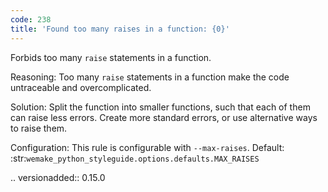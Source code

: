 ```yaml
---
code: 238
title: 'Found too many raises in a function: {0}'
---
```



Forbids too many ``raise`` statements in a function.

Reasoning:
    Too many ``raise`` statements in a function make the code
    untraceable and overcomplicated.

Solution:
    Split the function into smaller functions, such that
    each of them can raise less errors.
    Create more standard errors, or use alternative ways to
    raise them.

Configuration:
    This rule is configurable with ``--max-raises``.
    Default:
    :str:`wemake_python_styleguide.options.defaults.MAX_RAISES`

.. versionadded:: 0.15.0